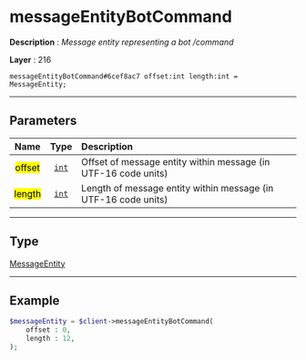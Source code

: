 # messageEntityBotCommand

**Description** : *Message entity representing a bot /command*

**Layer** : 216

```tl
messageEntityBotCommand#6cef8ac7 offset:int length:int = MessageEntity;
```

---

## Parameters

| Name | Type | Description |
| :---: | :---: | :--- |
| <mark>offset</mark> | [`int`](type/int) | Offset of message entity within message (in UTF-16 code units) |
| <mark>length</mark> | [`int`](type/int) | Length of message entity within message (in UTF-16 code units) |

---

## Type

[MessageEntity](type/MessageEntity)

---

## Example

```php
$messageEntity = $client->messageEntityBotCommand(
	offset : 0,
	length : 12,
);
```